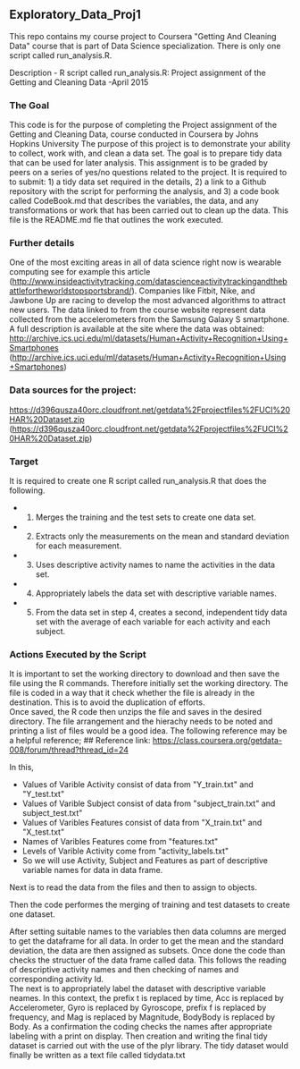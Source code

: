 ## Exploratory_Data_Proj1

This repo contains my course project to Coursera "Getting And Cleaning Data" course that is part of Data Science specialization. There is only one script called run_analysis.R.

Description - R script called run_analysis.R: Project assignment of the Getting and Cleaning Data -April 2015

### The Goal

This code is for the purpose of completing the Project assignment of the Getting and Cleaning Data, course conducted in Coursera by Johns Hopkins University 
The purpose of this project is to demonstrate your ability to collect, work with, and clean a data set. The goal is to prepare tidy data that can be used for later analysis. This assignment is to be graded by peers on a series of yes/no questions related to the project. It is required to to submit: 1) a tidy data set required in the details, 2) a link to a Github repository with the script for performing the analysis, and 3) a code book called CodeBook.md that describes the variables, the data, and any transformations or work that has been carried out to clean up the data. This file is the README.md fle that outlines the work executed. 

###  Further details

One of the most exciting areas in all of data science right now is wearable computing see for example this article (http://www.insideactivitytracking.com/datascienceactivitytrackingandthebattlefortheworldstopsportsbrand/).  Companies like Fitbit, Nike, and Jawbone Up are racing to develop the most advanced algorithms to attract new users. The data linked to from the course website represent data collected from the accelerometers from the Samsung Galaxy S smartphone. A full description is available at the site where the data was obtained:
http://archive.ics.uci.edu/ml/datasets/Human+Activity+Recognition+Using+Smartphones
(http://archive.ics.uci.edu/ml/datasets/Human+Activity+Recognition+Using+Smartphones)

### Data sources for the project:

https://d396qusza40orc.cloudfront.net/getdata%2Fprojectfiles%2FUCI%20HAR%20Dataset.zip
(https://d396qusza40orc.cloudfront.net/getdata%2Fprojectfiles%2FUCI%20HAR%20Dataset.zip)

### Target

It is required to create one R script called run_analysis.R that does the following.
* 1. Merges the training and the test sets to create one data set.
* 2. Extracts only the measurements on the mean and standard deviation for each measurement.
* 3. Uses descriptive activity names to name the activities in the data set.
* 4. Appropriately labels the data set with descriptive variable names.
* 5. From the data set in step 4, creates a second, independent tidy data set with the average of each variable for each activity and each subject.


### Actions Executed by the Script

It is important to set the working directory to download and then save the file using the R commands.  Therefore initially set the working directory. 
The file is coded in a way that it check whether the file is already in the destination. This is to avoid the duplication of efforts.  
Once saved, the R code then unzips the file and saves in the desired directory.
The file arrangement and the hierachy needs to be noted and printing a list of files would be a good idea.  The following reference may be a helpful reference; ## Reference link: https://class.coursera.org/getdata-008/forum/thread?thread_id=24  

In this,
* Values of Varible Activity consist of data from "Y_train.txt" and "Y_test.txt"
* Values of Varible Subject consist of data from "subject_train.txt" and subject_test.txt"
* Values of Varibles Features consist of data from "X_train.txt" and "X_test.txt"
* Names of Varibles Features come from "features.txt"
* Levels of Varible Activity come from "activity_labels.txt"
* So we will use Activity, Subject and Features as part of descriptive variable names for data in data frame.

Next is to read the data from the files and then to assign to objects.  

Then the code performes the merging of training and test datasets to create one dataset.

After setting suitable names to the variables then data columns are merged to get the dataframe for all data.  In order to get the mean and the standard deviation, the data are then assigned as subsets. Once done the code than checks the structuer of the data frame called data.  This follows the reading of descriptive activity names and then checking of names and corresponding activity Id.  
The next is to appropriately label the dataset with descriptive variable neames.  In this context,  the prefix t is replaced by time, Acc is replaced by Accelerometer, Gyro is replaced by Gyroscope, prefix f is replaced by frequency, and Mag is replaced by Magnitude, BodyBody is replaced by Body.  As a confirmation the coding checks the names after appropriate labeling with a print on display. 
Then creation and writing the final tidy dataset is carried out with the use of the plyr library.  The tidy dataset would finally be written as a text file called tidydata.txt 




